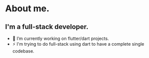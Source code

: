 # About me.
## I'm a full-stack developer.
- 🔭 I’m currently working on flutter/dart projects.
- ⚡ I'm trying to do full-stack using dart to have a complete single codebase.
<!--
**npax-rmmuana/npax-rmmuana** is a ✨ _special_ ✨ repository because its `README.md` (this file) appears on your GitHub profile.

Here are some ideas to get you started:

- 🔭 I’m currently working on ...
- 🌱 I’m currently learning ...
- 👯 I’m looking to collaborate on ...
- 🤔 I’m looking for help with ...
- 💬 Ask me about ...
- 📫 How to reach me: ...
- 😄 Pronouns: ...
- ⚡ Fun fact: ...
-->
